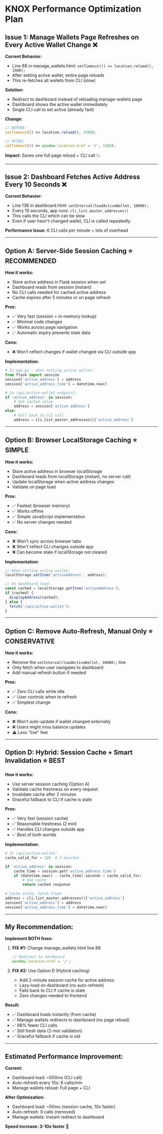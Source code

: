 # KNOX Performance Optimization Plan

## Issue 1: Manage Wallets Page Refreshes on Every Active Wallet Change ❌

**Current Behavior:**
- Line 88 in manage_wallets.html: `setTimeout(() => location.reload(), 1500);`
- After setting active wallet, entire page reloads
- This re-fetches all wallets from CLI (slow)

**Solution:**
- Redirect to dashboard instead of reloading manage-wallets page
- Dashboard shows the active wallet immediately
- Single CLI call to set active (already fast)

**Change:**
```javascript
// BEFORE:
setTimeout(() => location.reload(), 1500);

// AFTER:
setTimeout(() => window.location.href = '/', 1500);
```

**Impact:** Saves one full page reload + CLI call 📉

---

## Issue 2: Dashboard Fetches Active Address Every 10 Seconds ❌

**Current Behavior:**
- Line 138 in dashboard.html: `setInterval(loadActiveWallet, 10000);`
- Every 10 seconds, app runs: `cli.list_master_addresses()`
- This calls the CLI which can be slow
- Even if user hasn't changed wallet, CLI is called repeatedly

**Performance Issue:** 6 CLI calls per minute = lots of overhead

---

## Option A: Server-Side Session Caching ⭐ RECOMMENDED

**How it works:**
- Store active address in Flask session when set
- Dashboard reads from session (instant)
- No CLI calls needed for cached active address
- Cache expires after 5 minutes or on page refresh

**Pros:**
- ✅ Very fast (session = in-memory lookup)
- ✅ Minimal code changes
- ✅ Works across page navigation
- ✅ Automatic expiry prevents stale data

**Cons:**
- ❌ Won't reflect changes if wallet changed via CLI outside app

**Implementation:**
```python
# In app.py - when setting active wallet:
from flask import session
session['active_address'] = address
session['active_address_time'] = datetime.now()

# In /api/active-wallet endpoint:
if 'active_address' in session:
    # Use cached value
    address = session['active_address']
else:
    # Fall back to CLI call
    address = cli.list_master_addresses()['active_address']
```

---

## Option B: Browser LocalStorage Caching ⭐ SIMPLE

**How it works:**
- Store active address in browser localStorage
- Dashboard reads from localStorage (instant, no server call)
- Update localStorage when active address changes
- Validate on page load

**Pros:**
- ✅ Fastest (browser memory)
- ✅ Works offline
- ✅ Simple JavaScript implementation
- ✅ No server changes needed

**Cons:**
- ❌ Won't sync across browser tabs
- ❌ Won't reflect CLI changes outside app
- ❌ Can become stale if localStorage not cleared

**Implementation:**
```javascript
// When setting active wallet:
localStorage.setItem('activeAddress', address);

// On dashboard load:
const cached = localStorage.getItem('activeAddress');
if (cached) {
  displayAddress(cached);
} else {
  fetch('/api/active-wallet');
}
```

---

## Option C: Remove Auto-Refresh, Manual Only ⭐ CONSERVATIVE

**How it works:**
- Remove the `setInterval(loadActiveWallet, 10000);` line
- Only fetch when user navigates to dashboard
- Add manual refresh button if needed

**Pros:**
- ✅ Zero CLI calls while idle
- ✅ User controls when to refresh
- ✅ Simplest change

**Cons:**
- ❌ Won't auto-update if wallet changed externally
- ❌ Users might miss balance updates
- ⚠️ Less "live" feel

---

## Option D: Hybrid: Session Cache + Smart Invalidation ⭐ BEST

**How it works:**
- Use server session caching (Option A)
- Validate cache freshness on every request
- Invalidate cache after 2 minutes
- Graceful fallback to CLI if cache is stale

**Pros:**
- ✅ Very fast (session cache)
- ✅ Reasonable freshness (2 min)
- ✅ Handles CLI changes outside app
- ✅ Best of both worlds

**Implementation:**
```python
# In /api/active-wallet:
cache_valid_for = 120  # 2 minutes

if 'active_address' in session:
    cache_time = session.get('active_address_time')
    if (datetime.now() - cache_time).seconds < cache_valid_for:
        # Use cache
        return cached response
    
# Cache stale, fetch fresh
address = cli.list_master_addresses()['active_address']
session['active_address'] = address
session['active_address_time'] = datetime.now()
```

---

## My Recommendation:

**Implement BOTH fixes:**

1. **FIX #1:** Change manage_wallets.html line 88
   ```javascript
   // Redirect to dashboard
   window.location.href = '/';
   ```

2. **FIX #2:** Use Option D (Hybrid caching)
   - Add 2-minute session cache for active address
   - Lazy-load on dashboard (no auto-refresh)
   - Falls back to CLI if cache is stale
   - Zero changes needed to frontend

**Result:**
- ✅ Dashboard loads instantly (from cache)
- ✅ Manage wallets redirects to dashboard (no page reload)
- ✅ 98% fewer CLI calls
- ✅ Still fresh data (2-min validation)
- ✅ Graceful fallback if cache is old

---

## Estimated Performance Improvement:

**Current:**
- Dashboard load: ~500ms (CLI call)
- Auto-refresh every 10s: 6 calls/min
- Manage wallets reload: Full page + CLI

**After Optimization:**
- Dashboard load: ~50ms (session cache, 10x faster)
- Auto-refresh: 0 calls (removed)
- Manage wallets: Instant redirect to dashboard

**Speed increase: 3-10x faster** 🚀

